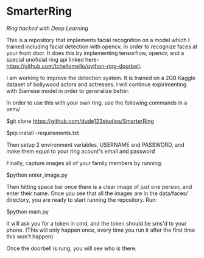 # SmarterRing
*Ring hacked with Deep Learning*

This is a repository that implements facial recognition on a model which I trained including facial detection with opencv, In order to recognize faces at your front door. It does this by implementing tensorflow, opencv, and a special unoficial ring api linked here- https://github.com/tchellomello/python-ring-doorbell. 

I am working to improve the detection system. It is trained on a 2GB Kaggle dataset of bollywood actors and actresses. I will continue expirimenting with Siamese model in order to generalize better. 

In order to use this with your own ring. use the following commands in a venv/ 

$git clone https://github.com/dude123studios/SmarterRing

$pip install -requirements.txt

Then setup 2 environment variables, USERNAME and PASSWORD, and make them equal to your ring acount's email and password

Finally, capture images all of your family members by running:

$python enter_image.py 

Then hitting space bar once there is a clear image of just one person, and enter their name. Once you see that all the images are in the data/faces/ directory, you are ready to start running the repository. Run:

$python main.py

It will ask you for a token in cmd, and the token should be sms'd to your phone. (This will only happen once, every time you run it after the first time this won't happen)

Once the doorbell is rung, you will see who is there. 

